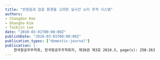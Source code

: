 ```yaml
---
title: "반향음과 잡음 환경을 고려한 실시간 소리 추적 시스템"
authors:
- Changdon Kee
- Ghangho Kim
- Taikjin Lee
date: "2010-03-01T00:00:00Z"
publishDate: "2010-03-01T00:00:00Z"
publication_types: ["domestic-journal"]
publication: |-
    한국항공우주학회, 한국항공우주학회지, 제38권 제3호 2010.3, page(s): 258-263
---
```

